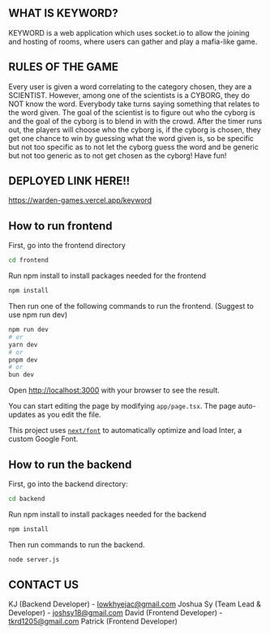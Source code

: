 ## WHAT IS KEYWORD?
KEYWORD is a web application which uses socket.io to allow the joining and hosting of rooms, where users can gather and play a mafia-like game.

## RULES OF THE GAME
Every user is given a word correlating to the category chosen, they are a SCIENTIST. However, among one of the 
scientists is a CYBORG, they do NOT know the word. Everybody take turns saying something that relates to the word given.
The goal of the scientist is to figure out who the cyborg is and the goal of the cyborg is to blend in with the crowd.
After the timer runs out, the players will choose who the cyborg is, if the cyborg is chosen, they get one chance to win by
guessing what the word given is, so be specific but not too specific as to not let the cyborg guess the word and be generic but
not too generic as to not get chosen as the cyborg! Have fun!

## DEPLOYED LINK HERE!!
https://warden-games.vercel.app/keyword

## How to run frontend

First, go into the frontend directory

```bash
cd frontend
```
Run npm install to install packages needed for the frontend

```bash
npm install
```

Then run one of the following commands to run the frontend. (Suggest to use npm run dev)
```bash
npm run dev
# or
yarn dev
# or
pnpm dev
# or
bun dev
```

Open [http://localhost:3000](http://localhost:3000) with your browser to see the result.

You can start editing the page by modifying `app/page.tsx`. The page auto-updates as you edit the file.

This project uses [`next/font`](https://nextjs.org/docs/basic-features/font-optimization) to automatically optimize and load Inter, a custom Google Font.


## How to run the backend

First, go into the backend directory:

``` bash
cd backend
```
Run npm install to install packages needed for the backend

```bash
npm install
```
Then run commands to run the backend.
```bash
node server.js
```

## CONTACT US
KJ (Backend Developer) - lowkhyejac@gmail.com
Joshua Sy (Team Lead & Developer) - joshsy18@gmail.com
David (Frontend Developer) - tkrd1205@gmail.com
Patrick (Frontend Developer)
